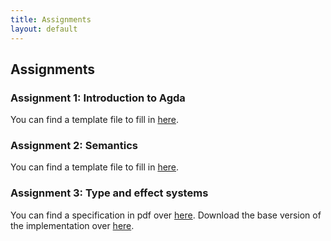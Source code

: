 ```yaml
---
title: Assignments
layout: default
---
```


## Assignments


### Assignment 1: Introduction to Agda

You can find a template file to fill in [here](exercises/Exercise1.agda).

### Assignment 2: Semantics

You can find a template file to fill in [here](exercises/Exercise2a.agda).

### Assignment 3: Type and effect systems

You can find a specification in pdf over [here](exercises/tande.pdf).
Download the base version of the implementation over [here](code/base.zi[).

